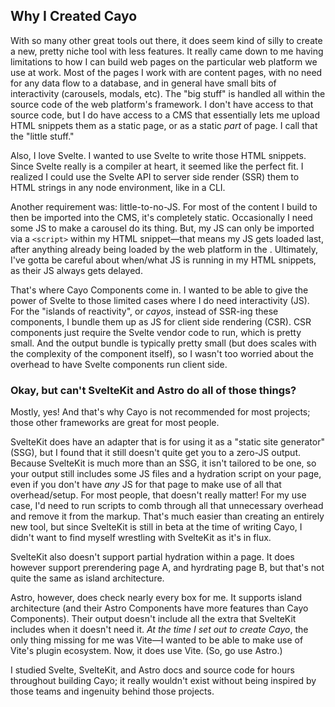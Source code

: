 ## Why I Created Cayo

With so many other great tools out there, it does seem kind of silly to create a new, pretty niche tool with less features. It really came down to me having limitations to how I can build web pages on the particular web platform we use at work. Most of the pages I work with are content pages, with no need for any data flow to a database, and in general have small bits of interactivity (carousels, modals, etc). The "big stuff" is handled all within the source code of the web platform's framework. I don't have access to that source code, but I do have access to a CMS that essentially lets me upload HTML snippets them as a static page, or as a static _part_ of page. I call that the "little stuff."

Also, I love Svelte. I wanted to use Svelte to write those HTML snippets. Since Svelte really is a compiler at heart, it seemed like the perfect fit. I realized I could use the Svelte API to server side render (SSR) them to HTML strings in any node environment, like in a CLI.

Another requirement was: little-to-no-JS. For most of the content I build to then be imported into the CMS, it's completely static. Occasionally I need some JS to make a carousel do its thing. But, my JS can only be imported via a `<script>` within my HTML snippet—that means my JS gets loaded last, after anything already being loaded by the web platform in the <head>. Ultimately, I've gotta be careful about when/what JS is running in my HTML snippets, as their JS always gets delayed. 

That's where Cayo Components come in. I wanted to be able to give the power of Svelte to those limited cases where I do need interactivity (JS). For the "islands of reactivity", or _cayos_, instead of SSR-ing these components, I bundle them up as JS for client side rendering (CSR). CSR components just require the Svelte vendor code to run, which is pretty small. And the output bundle is typically pretty small (but does scales with the complexity of the component itself), so I wasn't too worried about the overhead to have Svelte components run client side.

### Okay, but can't SvelteKit and Astro do all of those things?

Mostly, yes! And that's why Cayo is not recommended for most projects; those other frameworks are great for most people. 

SvelteKit does have an adapter that is for using it as a "static site generator" (SSG), but I found that it still doesn't quite get you to a zero-JS output. Because SvelteKit is much more than an SSG, it isn't tailored to be one, so your output still includes some JS files and a hydration script on your page, even if you don't have _any_ JS for that page to make use of all that overhead/setup. For most people, that doesn't really matter! For my use case, I'd need to run scripts to comb through all that unnecessary overhead and remove it from the markup. That's much easier than creating an entirely new tool, but since SvelteKit is still in beta at the time of writing Cayo, I didn't want to find myself wrestling with SvelteKit as it's in flux.

SvelteKit also doesn't support partial hydration within a page. It does however support prerendering page A, and hyrdrating page B, but that's not quite the same as island architecture.

Astro, however, does check nearly every box for me. It supports island architecture (and their Astro Components have more features than Cayo Components). Their output doesn't include all the extra that SvelteKit includes when it doesn't need it. _At the time I set out to create Cayo_, the only thing missing for me was Vite—I wanted to be able to make use of Vite's plugin ecosystem. Now, it does use Vite. (So, go use Astro.)

I studied Svelte, SvelteKit, and Astro docs and source code for hours throughout building Cayo; it really wouldn't exist without being inspired by those teams and ingenuity behind those projects.